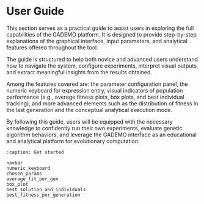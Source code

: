# User Guide


This section serves as a practical guide to assist users in exploring the full capabilities of the GADEMO platform. It is designed to provide step-by-step explanations of the graphical interface, input parameters, and analytical features offered throughout the tool.

The guide is structured to help both novice and advanced users understand how to navigate the system, configure experiments, interpret visual outputs, and extract meaningful insights from the results obtained.

Among the features covered are: the parameter configuration panel, the numeric keyboard for expression entry, visual indicators of population performance (e.g., average fitness plots, box plots, and best individual tracking), and more advanced elements such as the distribution of fitness in the last generation and the conceptual analytical execution mode.

By following this guide, users will be equipped with the necessary knowledge to confidently run their own experiments, evaluate genetic algorithm behaviors, and leverage the GADEMO interface as an educational and analytical platform for evolutionary computation.


```{toctree}
:caption: Get started

navbar
numeric_keyboard
chosen_params
average_fit_per_gen
box_plot
best_solution_and_individuals
best_fitness_per_generation
```